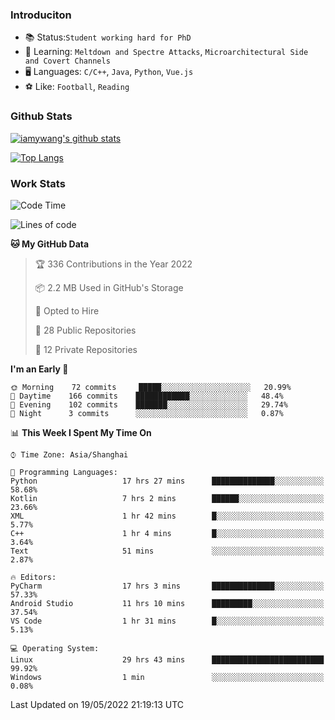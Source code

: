 ### Introduciton

- 📚 Status:`Student working hard for PhD`
- 🔎 Learning: `Meltdown and Spectre Attacks`, `Microarchitectural Side and Covert Channels`
- 🖥️ Languages: `C/C++`, `Java`, `Python`, `Vue.js`
- ⚽ Like: `Football`, `Reading`

### Github Stats

[![iamywang's github stats](https://github-readme-stats.vercel.app/api?username=iamywang&count_private=true&show_icons=true)]()

[![Top Langs](https://github-readme-stats.vercel.app/api/top-langs/?username=iamywang&layout=compact)]()

### Work Stats

<!--START_SECTION:waka-->
![Code Time](http://img.shields.io/badge/Code%20Time-333%20hrs%207%20mins-blue)

![Lines of code](https://img.shields.io/badge/From%20Hello%20World%20I%27ve%20Written--40%20Thousand%20lines%20of%20code-blue)

**🐱 My GitHub Data** 

> 🏆 336 Contributions in the Year 2022
 > 
> 📦 2.2 MB Used in GitHub's Storage 
 > 
> 💼 Opted to Hire
 > 
> 📜 28 Public Repositories 
 > 
> 🔑 12 Private Repositories  
 > 
**I'm an Early 🐤** 

```text
🌞 Morning    72 commits     █████░░░░░░░░░░░░░░░░░░░░   20.99% 
🌆 Daytime    166 commits    ████████████░░░░░░░░░░░░░   48.4% 
🌃 Evening    102 commits    ███████░░░░░░░░░░░░░░░░░░   29.74% 
🌙 Night      3 commits      ░░░░░░░░░░░░░░░░░░░░░░░░░   0.87%

```


📊 **This Week I Spent My Time On** 

```text
⌚︎ Time Zone: Asia/Shanghai

💬 Programming Languages: 
Python                   17 hrs 27 mins      ██████████████░░░░░░░░░░░   58.68% 
Kotlin                   7 hrs 2 mins        ██████░░░░░░░░░░░░░░░░░░░   23.66% 
XML                      1 hr 42 mins        █░░░░░░░░░░░░░░░░░░░░░░░░   5.77% 
C++                      1 hr 4 mins         █░░░░░░░░░░░░░░░░░░░░░░░░   3.64% 
Text                     51 mins             ░░░░░░░░░░░░░░░░░░░░░░░░░   2.87%

🔥 Editors: 
PyCharm                  17 hrs 3 mins       ██████████████░░░░░░░░░░░   57.33% 
Android Studio           11 hrs 10 mins      █████████░░░░░░░░░░░░░░░░   37.54% 
VS Code                  1 hr 31 mins        █░░░░░░░░░░░░░░░░░░░░░░░░   5.13%

💻 Operating System: 
Linux                    29 hrs 43 mins      █████████████████████████   99.92% 
Windows                  1 min               ░░░░░░░░░░░░░░░░░░░░░░░░░   0.08%

```


 Last Updated on 19/05/2022 21:19:13 UTC
<!--END_SECTION:waka-->
